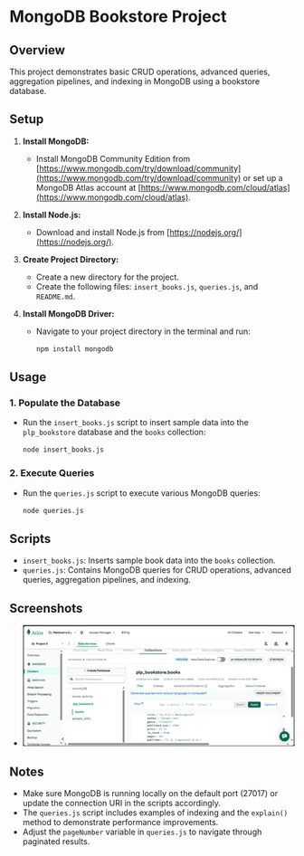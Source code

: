 # MongoDB Bookstore Project

## Overview

This project demonstrates basic CRUD operations, advanced queries, aggregation pipelines, and indexing in MongoDB using a bookstore database.

## Setup

1.  **Install MongoDB:**

    *   Install MongoDB Community Edition from [https://www.mongodb.com/try/download/community](https://www.mongodb.com/try/download/community) or set up a MongoDB Atlas account at [https://www.mongodb.com/cloud/atlas](https://www.mongodb.com/cloud/atlas).
2.  **Install Node.js:**

    *   Download and install Node.js from [https://nodejs.org/](https://nodejs.org/).
3.  **Create Project Directory:**

    *   Create a new directory for the project.
    *   Create the following files: `insert_books.js`, `queries.js`, and `README.md`.
4.  **Install MongoDB Driver:**

    *   Navigate to your project directory in the terminal and run:

        ```bash
        npm install mongodb
        ```

## Usage

### 1. Populate the Database

*   Run the `insert_books.js` script to insert sample data into the `plp_bookstore` database and the `books` collection:

    ```bash
    node insert_books.js
    ```

### 2. Execute Queries

*   Run the `queries.js` script to execute various MongoDB queries:

    ```bash
    node queries.js
    ```

## Scripts

*   `insert_books.js`: Inserts sample book data into the `books` collection.
*   `queries.js`: Contains MongoDB queries for CRUD operations, advanced queries, aggregation pipelines, and indexing.

## Screenshots

*   ![screenshot of Atlas showing the `books` collection and sample data.](./image.png)


## Notes

*   Make sure MongoDB is running locally on the default port (27017) or update the connection URI in the scripts accordingly.
*   The `queries.js` script includes examples of indexing and the `explain()` method to demonstrate performance improvements.
*   Adjust the `pageNumber` variable in `queries.js` to navigate through paginated results.